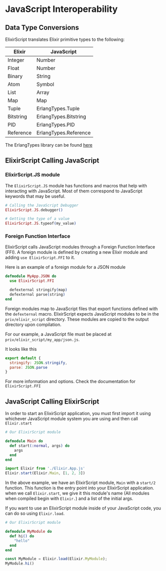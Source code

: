 # JavaScript Interoperability

## Data Type Conversions

ElixirScript translates Elixir primitive types to the following:

| Elixir | JavaScript |
|--------|------------|
| Integer | Number |
| Float | Number |
| Binary | String |
| Atom | Symbol |
| List | Array |
| Map | Map |
| Tuple | ErlangTypes.Tuple |
| Bitstring | ErlangTypes.Bitstring |
| PID | ErlangTypes.PID |
| Reference | ErlangTypes.Reference |

The ErlangTypes library can be found [here](https://github.com/elixirscript/erlang-types)

## ElixirScript Calling JavaScript

### ElixirScript.JS module

The `ElixirScript.JS` module has functions and macros that help with interacting with JavaScript.
Most of them correspond to JavaScript keywords that may be useful.

```elixir
# Calling the JavaScript Debugger
ElixirScript.JS.debugger()

# Getting the type of a value
ElixirScript.JS.typeof(my_value)
```

### Foreign Function Interface

ElixirScript calls JavaScript modules through a Foreign Function Interface (FFI). A foreign module is defined by creating a new Elixir module and adding `use ElixirScript.FFI` to it.

Here is an example of a foreign module for a JSON module

```elixir
defmodule MyApp.JSON do
  use ElixirScript.FFI

  defexternal stringify(map)
  defexternal parse(string)
end
```

Foreign modules map to JavaScript files that export functions defined with the `defexternal` macro.
ElixirScript expects JavaScript modules to be in the `priv/elixir_script` directory.
These modules are copied to the output directory upon compilation.

For our example, a JavaScript file must be placed at `priv/elixir_script/my_app/json.js`.

It looks like this
```javascript
export default {
  stringify: JSON.stringify,
  parse: JSON.parse
}
```

For more information and options. Check the documentation for `ElixirScript.FFI`

## JavaScript Calling ElixirScript

  In order to start an ElixirScript application, you must first import it using whichever JavaScript module system you are using and then call `Elixir.start`

  ```Elixir
  # Our ElixirScript module

  defmodule Main do
    def start(:normal, args) do
      args
    end
  end

  ```

  ```javascript
  import Elixir from './Elixir.App.js'
  Elixir.start(Elixir.Main, [1, 2, 3])
  ```

  In the above example, we have an ElixirScript module, `Main` with a `start/2` function. This function is the entry point into your ElixirScript application. when we call `Elixir.start`, we give it this module's name (All modules when compiled begin with `Elixir.`) and a list of the initial args.


  If you want to use an ElixirScript module inside of your JavaScript code, you can do so using `Elixir.load`.

  ```Elixir
  # Our ElixirScript module

  defmodule MyModule do
    def hi() do
      "hello"
    end
  end
  ```


  ```javascript
  const MyModule = Elixir.load(Elixir.MyModule);
  MyModule.hi()
  ```
